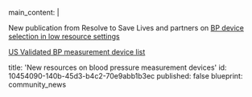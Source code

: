 main_content: |
  <p>New publication from Resolve to Save Lives and partners on <a href="https://onlinelibrary.wiley.com/doi/10.1111/jch.13867" target="_blank">BP device selection in low resource settings</a>
  </p>
  <p><a href="https://www.validatebp.org/" target="_blank">US Validated BP measurement device list</a>
  </p>
title: 'New resources on blood pressure measurement devices'
id: 10454090-140b-45d3-b4c2-70e9abb1b3ec
published: false
blueprint: community_news
